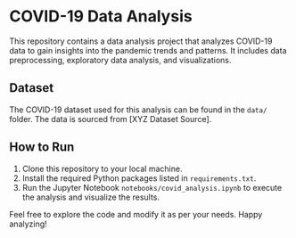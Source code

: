 # COVID-19 Data Analysis

This repository contains a data analysis project that analyzes COVID-19 data to gain insights into the pandemic trends and patterns. It includes data preprocessing, exploratory data analysis, and visualizations.

## Dataset
The COVID-19 dataset used for this analysis can be found in the `data/` folder. The data is sourced from [XYZ Dataset Source].

## How to Run
1. Clone this repository to your local machine.
2. Install the required Python packages listed in `requirements.txt`.
3. Run the Jupyter Notebook `notebooks/covid_analysis.ipynb` to execute the analysis and visualize the results.

Feel free to explore the code and modify it as per your needs. Happy analyzing!
